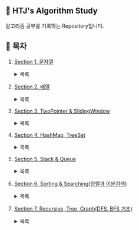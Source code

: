 ## 📕 HTJ's Algorithm Study  
알고리즘 공부를 기록하는 Repository입니다.  

## 📌 목차
1. [Section 1. 문자열](https://github.com/han-tomas/HTJ_AlgorithmStudy/tree/master/Section1_%EB%AC%B8%EC%9E%90%EC%97%B4/src)<details><summary>목록</summary>1. [문자 찾기](https://github.com/han-tomas/HTJ_AlgorithmStudy/tree/master/Section1_%EB%AC%B8%EC%9E%90%EC%97%B4/src/section1_01_%EB%AC%B8%EC%9E%90%EC%B0%BE%EA%B8%B0)<br>2. [대소문자 변환](https://github.com/han-tomas/HTJ_AlgorithmStudy/tree/master/Section1_%EB%AC%B8%EC%9E%90%EC%97%B4/src/section1_02_%EB%8C%80%EC%86%8C%EB%AC%B8%EC%9E%90%EB%B3%80%ED%99%98)<br>3. [문장 속 단어](https://github.com/han-tomas/HTJ_AlgorithmStudy/tree/master/Section1_%EB%AC%B8%EC%9E%90%EC%97%B4/src/section1_03_%EB%AC%B8%EC%9E%A5%EC%86%8D%EB%8B%A8%EC%96%B4)<br>4. [단어 뒤집기](https://github.com/han-tomas/HTJ_AlgorithmStudy/tree/master/Section1_%EB%AC%B8%EC%9E%90%EC%97%B4/src/section1_04_%EB%8B%A8%EC%96%B4%EB%92%A4%EC%A7%91%EA%B8%B0)<br>5. [특정 문자 뒤집기](https://github.com/han-tomas/HTJ_AlgorithmStudy/tree/master/Section1_%EB%AC%B8%EC%9E%90%EC%97%B4/src/section1_05_%ED%8A%B9%EC%A0%95%EB%AC%B8%EC%9E%90%EB%92%A4%EC%A7%91%EA%B8%B0)<br>6. [중복문자제거](https://github.com/han-tomas/HTJ_AlgorithmStudy/tree/master/Section1_%EB%AC%B8%EC%9E%90%EC%97%B4/src/section1_06_%EC%A4%91%EB%B3%B5%EB%AC%B8%EC%9E%90%EC%A0%9C%EA%B1%B0)<br>7. [회문 문자열](https://github.com/han-tomas/HTJ_AlgorithmStudy/tree/master/Section1_%EB%AC%B8%EC%9E%90%EC%97%B4/src/section1_07_%ED%9A%8C%EB%AC%B8%EB%AC%B8%EC%9E%90%EC%97%B4)<br>8. [유효한 팰린드롬](https://github.com/han-tomas/HTJ_AlgorithmStudy/tree/master/Section1_%EB%AC%B8%EC%9E%90%EC%97%B4/src/section1_08_%EC%9C%A0%ED%9A%A8%ED%95%9C%ED%8C%B0%EB%A6%B0%EB%93%9C%EB%A1%AC)<br>9. [숫자만 추출](https://github.com/han-tomas/HTJ_AlgorithmStudy/tree/master/Section1_%EB%AC%B8%EC%9E%90%EC%97%B4/src/section1_09_%EC%88%AB%EC%9E%90%EB%A7%8C%EC%B6%94%EC%B6%9C)<br>10. [가장 짧은 문자거리](https://github.com/han-tomas/HTJ_AlgorithmStudy/tree/master/Section1_%EB%AC%B8%EC%9E%90%EC%97%B4/src/section1_10_%EA%B0%80%EC%9E%A5%EC%A7%A7%EC%9D%80%EB%AC%B8%EC%9E%90%EA%B1%B0%EB%A6%AC)<br>11. [문자열 압축](https://github.com/han-tomas/HTJ_AlgorithmStudy/tree/master/Section1_%EB%AC%B8%EC%9E%90%EC%97%B4/src/section1_11_%EB%AC%B8%EC%9E%90%EC%97%B4%EC%95%95%EC%B6%95)<br>12. [암호](https://github.com/han-tomas/HTJ_AlgorithmStudy/tree/master/Section1_%EB%AC%B8%EC%9E%90%EC%97%B4/src/section1_12_%EC%95%94%ED%98%B8)<br></details>

2. [Section 2. 배열](https://github.com/han-tomas/HTJ_AlgorithmStudy/tree/master/Section2_%EB%B0%B0%EC%97%B4/src)<details><summary>목록</summary>1. [큰 수 출력하기](https://github.com/han-tomas/HTJ_AlgorithmStudy/tree/master/Section2_%EB%B0%B0%EC%97%B4/src/section2_01_%ED%81%B0%EC%88%98%EC%B6%9C%EB%A0%A5%ED%95%98%EA%B8%B0)<br>2. [보이는 학생](https://github.com/han-tomas/HTJ_AlgorithmStudy/tree/master/Section2_%EB%B0%B0%EC%97%B4/src/section2_02_%EB%B3%B4%EC%9D%B4%EB%8A%94%ED%95%99%EC%83%9D)<br>3. [가위 바위 보](https://github.com/han-tomas/HTJ_AlgorithmStudy/tree/master/Section2_%EB%B0%B0%EC%97%B4/src/section2_03_%EA%B0%80%EC%9C%84%EB%B0%94%EC%9C%84%EB%B3%B4)<br>4. [피보나치 수열](https://github.com/han-tomas/HTJ_AlgorithmStudy/tree/master/Section2_%EB%B0%B0%EC%97%B4/src/section2_04_%ED%94%BC%EB%B3%B4%EB%82%98%EC%B9%98%EC%88%98%EC%97%B4)<br>5. [소수(에라토스테네스의 체)](https://github.com/han-tomas/HTJ_AlgorithmStudy/tree/master/Section2_%EB%B0%B0%EC%97%B4/src/section2_05_%EC%86%8C%EC%88%98_%EC%97%90%EB%9D%BC%ED%86%A0%EC%8A%A4%ED%85%8C%EB%84%A4%EC%8A%A4%EC%9D%98%EC%B2%B4)<br>6. [뒤집은 소수](https://github.com/han-tomas/HTJ_AlgorithmStudy/tree/master/Section2_%EB%B0%B0%EC%97%B4/src/section2_06_%EB%92%A4%EC%A7%91%EC%9D%80%EC%86%8C%EC%88%98)<br>7. [점수 계산](https://github.com/han-tomas/HTJ_AlgorithmStudy/tree/master/Section2_%EB%B0%B0%EC%97%B4/src/section2_07_%EC%A0%90%EC%88%98%EA%B3%84%EC%82%B0)<br>8. [등수 구하기](https://github.com/han-tomas/HTJ_AlgorithmStudy/tree/master/Section2_%EB%B0%B0%EC%97%B4/src/section2_08_%EB%93%B1%EC%88%98%EA%B5%AC%ED%95%98%EA%B8%B0)<br>9. [격자판 최대합](https://github.com/han-tomas/HTJ_AlgorithmStudy/tree/master/Section2_%EB%B0%B0%EC%97%B4/src/section2_09_%EA%B2%A9%EC%9E%90%ED%8C%90%EC%B5%9C%EB%8C%80%ED%95%A9)<br>10. [봉우리](https://github.com/han-tomas/HTJ_AlgorithmStudy/tree/master/Section2_%EB%B0%B0%EC%97%B4/src/section2_10_%EB%B4%89%EC%9A%B0%EB%A6%AC)<br>11. [임시반장 정하기](https://github.com/han-tomas/HTJ_AlgorithmStudy/tree/master/Section2_%EB%B0%B0%EC%97%B4/src/section2_11_%EC%9E%84%EC%8B%9C%EB%B0%98%EC%9E%A5%EC%A0%95%ED%95%98%EA%B8%B0)<br>12. [멘토링](https://github.com/han-tomas/HTJ_AlgorithmStudy/tree/master/Section2_%EB%B0%B0%EC%97%B4/src/section2_12_%EB%A9%98%ED%86%A0%EB%A7%81)<br></details>

3. [Section 3. TwoPointer & SlidingWindow](https://github.com/han-tomas/HTJ_AlgorithmStudy/tree/master/Section3_TwoPointer_%26_SlidingWindow/src)<details><summary>목록</summary>1. [두 배열 합치기](https://github.com/han-tomas/HTJ_AlgorithmStudy/tree/master/Section3_TwoPointer_%26_SlidingWindow/src/section3_01_%EB%91%90%EB%B0%B0%EC%97%B4%ED%95%A9%EC%B9%98%EA%B8%B0)<br>2. [공통 원소 구하기](https://github.com/han-tomas/HTJ_AlgorithmStudy/tree/master/Section3_TwoPointer_%26_SlidingWindow/src/section3_02_%EA%B3%B5%ED%86%B5%EC%9B%90%EC%86%8C%EA%B5%AC%ED%95%98%EA%B8%B0)<br>3. [최대 매출](https://github.com/han-tomas/HTJ_AlgorithmStudy/tree/master/Section3_TwoPointer_%26_SlidingWindow/src/section3_03_%EC%B5%9C%EB%8C%80%EB%A7%A4%EC%B6%9C)<br>4. [연속 부분수열](https://github.com/han-tomas/HTJ_AlgorithmStudy/tree/master/Section3_TwoPointer_%26_SlidingWindow/src/section3_04_%EC%97%B0%EC%86%8D%EB%B6%80%EB%B6%84%EC%88%98%EC%97%B4)<br>5. [연속된 자연수의 합](https://github.com/han-tomas/HTJ_AlgorithmStudy/tree/master/Section3_TwoPointer_%26_SlidingWindow/src/section3_05_%EC%97%B0%EC%86%8D%EB%90%9C%EC%9E%90%EC%97%B0%EC%88%98%EC%9D%98%ED%95%A9)<br>6. [최대 길이 연속 부분수열](https://github.com/han-tomas/HTJ_AlgorithmStudy/tree/master/Section3_TwoPointer_%26_SlidingWindow/src/section3_06_%EC%B5%9C%EB%8C%80%EA%B8%B8%EC%9D%B4%EC%97%B0%EC%86%8D%EB%B6%80%EB%B6%84%EC%88%98%EC%97%B4)</details>
4. [Section 4. HashMap, TreeSet](https://github.com/han-tomas/HTJ_AlgorithmStudy/tree/master/Section4_HashMap_%26_TreeSet/src)<details><summary>목록</summary>1. [학급 회장](https://github.com/han-tomas/HTJ_AlgorithmStudy/tree/master/Section4_HashMap_%26_TreeSet/src/section4_01_%ED%95%99%EA%B8%89%ED%9A%8C%EC%9E%A5)<br>2. [아나그램](https://github.com/han-tomas/HTJ_AlgorithmStudy/tree/master/Section4_HashMap_%26_TreeSet/src/section4_02_%EC%95%84%EB%82%98%EA%B7%B8%EB%9E%A8)<br>3.[매출액의 종류](https://github.com/han-tomas/HTJ_AlgorithmStudy/tree/master/Section4_HashMap_%26_TreeSet/src/section4_03_%EB%A7%A4%EC%B6%9C%EC%95%A1%EC%9D%98%EC%A2%85%EB%A5%98)<br>4. [모든 아나그램 찾기](https://github.com/han-tomas/HTJ_AlgorithmStudy/tree/master/Section4_HashMap_%26_TreeSet/src/section4_04_%EB%AA%A8%EB%93%A0%EC%95%84%EB%82%98%EA%B7%B8%EB%9E%A8%EC%B0%BE%EA%B8%B0)<br>5. [K번째 큰 수](https://github.com/han-tomas/HTJ_AlgorithmStudy/tree/master/Section4_HashMap_%26_TreeSet/src/section4_05_K%EB%B2%88%EC%A7%B8%ED%81%B0%EC%88%98)</details>
5. [Section 5. Stack & Queue](https://github.com/han-tomas/HTJ_AlgorithmStudy/tree/master/Section5_Stack_%26_Queue/src)<details><summary>목록</summary>1. [올바른 괄호](https://github.com/han-tomas/HTJ_AlgorithmStudy/tree/master/Section5_Stack_%26_Queue/src/section5_01_%EC%98%AC%EB%B0%94%EB%A5%B8%EA%B4%84%ED%98%B8)<br>2. [괄호 문자 제거](https://github.com/han-tomas/HTJ_AlgorithmStudy/tree/master/Section5_Stack_%26_Queue/src/section5_02_%EA%B4%84%ED%98%B8%EB%AC%B8%EC%9E%90%EC%A0%9C%EA%B1%B0)<br>3. [크레인 인형뽑기(카카오)](https://github.com/han-tomas/HTJ_AlgorithmStudy/tree/master/Section5_Stack_%26_Queue/src/section5_03_%ED%81%AC%EB%A0%88%EC%9D%B8%EC%9D%B8%ED%98%95%EB%BD%91%EA%B8%B0)<br>4. [후위식 연산](https://github.com/han-tomas/HTJ_AlgorithmStudy/tree/master/Section5_Stack_%26_Queue/src/section5_04_%ED%9B%84%EC%9C%84%EC%8B%9D%EC%97%B0%EC%82%B0)<br>5. [쇠막대기](https://github.com/han-tomas/HTJ_AlgorithmStudy/tree/master/Section5_Stack_%26_Queue/src/section5_05_%EC%87%A0%EB%A7%89%EB%8C%80%EA%B8%B0)<br>6. [공주 구하기](https://github.com/han-tomas/HTJ_AlgorithmStudy/tree/master/Section5_Stack_%26_Queue/src/section5_06_%EA%B3%B5%EC%A3%BC%EA%B5%AC%ED%95%98%EA%B8%B0)<br>7. [교육과정 설계](https://github.com/han-tomas/HTJ_AlgorithmStudy/tree/master/Section5_Stack_%26_Queue/src/section5_07_%EA%B5%90%EC%9C%A1%EA%B3%BC%EC%A0%95%EC%84%A4%EA%B3%84)<br>8. [응급실](https://github.com/han-tomas/HTJ_AlgorithmStudy/tree/master/Section5_Stack_%26_Queue/src/section5_08_%EC%9D%91%EA%B8%89%EC%8B%A4)</details>
6. [Section 6. Sorting & Searching(정렬과 이분검색)](https://github.com/han-tomas/HTJ_AlgorithmStudy/tree/master/Section6_Sorting_and_Searching/src)<details><summary>목록</summary>1. [선택 정렬](https://github.com/han-tomas/HTJ_AlgorithmStudy/tree/master/Section6_Sorting_and_Searching/src/section6_01_%EC%84%A0%ED%83%9D%EC%A0%95%EB%A0%AC)<br>2. [버블 정렬](https://github.com/han-tomas/HTJ_AlgorithmStudy/tree/master/Section6_Sorting_and_Searching/src/section6_02_%EB%B2%84%EB%B8%94%EC%A0%95%EB%A0%AC)<br>3. [삽입 정렬](https://github.com/han-tomas/HTJ_AlgorithmStudy/tree/master/Section6_Sorting_and_Searching/src/section6_03_%EC%82%BD%EC%9E%85%EC%A0%95%EB%A0%AC)<br>4. [Least Recently Used](https://github.com/han-tomas/HTJ_AlgorithmStudy/tree/master/Section6_Sorting_and_Searching/src/section6_04_Least_Recently_Used)<br>5. [중복 확인](https://github.com/han-tomas/HTJ_AlgorithmStudy/tree/master/Section6_Sorting_and_Searching/src/section6_05_%EC%A4%91%EB%B3%B5%ED%99%95%EC%9D%B8)<br>6. [장난꾸러기](https://github.com/han-tomas/HTJ_AlgorithmStudy/tree/master/Section6_Sorting_and_Searching/src/section6_06_%EC%9E%A5%EB%82%9C%EA%BE%B8%EB%9F%AC%EA%B8%B0)<br>7. [좌표 정렬](https://github.com/han-tomas/HTJ_AlgorithmStudy/tree/master/Section6_Sorting_and_Searching/src/section6_07_%EC%A2%8C%ED%91%9C%EC%A0%95%EB%A0%AC)<br>8. [이분 검색](https://github.com/han-tomas/HTJ_AlgorithmStudy/tree/master/Section6_Sorting_and_Searching/src/section6_08_%EC%9D%B4%EB%B6%84%EA%B2%80%EC%83%89)<br>9. [뮤직 비디오(결정 알고리즘 - 복습)](https://github.com/han-tomas/HTJ_AlgorithmStudy/tree/master/Section6_Sorting_and_Searching/src/section6_09_%EB%AE%A4%EC%A7%81%EB%B9%84%EB%94%94%EC%98%A4)<br>10. [마구간 정하기(결정 알고리즘 - 복습)](https://github.com/han-tomas/HTJ_AlgorithmStudy/tree/master/Section6_Sorting_and_Searching/src/section6_10_%EB%A7%88%EA%B5%AC%EA%B0%84%EC%A0%95%ED%95%98%EA%B8%B0)</details>
7. [Section 7. Recursive, Tree, Graph(DFS, BFS 기초)](https://github.com/han-tomas/HTJ_AlgorithmStudy/tree/master/Section7_Recursive%26Tree%26Graph_Basic_Of_DFS%26BFS/src)<details><summary>목록</summary>1. [재귀함수(스택프레임)](https://github.com/han-tomas/HTJ_AlgorithmStudy/tree/master/Section7_Recursive%26Tree%26Graph_Basic_Of_DFS%26BFS/src/section7_01_%EC%9E%AC%EA%B7%80%ED%95%A8%EC%88%98)<br>2. [재귀함수를 이용한 이진수 출력](https://github.com/han-tomas/HTJ_AlgorithmStudy/tree/master/Section7_Recursive%26Tree%26Graph_Basic_Of_DFS%26BFS/src/section7_02_%EC%9E%AC%EA%B7%80%ED%95%A8%EC%88%98%EB%A5%BC%EC%9D%B4%EC%9A%A9%ED%95%9C%EC%9D%B4%EC%A7%84%EC%88%98%EC%B6%9C%EB%A0%A5)<br>3. [팩토리얼](https://github.com/han-tomas/HTJ_AlgorithmStudy/tree/master/Section7_Recursive%26Tree%26Graph_Basic_Of_DFS%26BFS/src/section7_03_%ED%8C%A9%ED%86%A0%EB%A6%AC%EC%96%BC)<br>4. [피보나치 수열(메모이제이션)](https://github.com/han-tomas/HTJ_AlgorithmStudy/tree/master/Section7_Recursive%26Tree%26Graph_Basic_Of_DFS%26BFS/src/section7_04_%ED%94%BC%EB%B3%B4%EB%82%98%EC%B9%98%EC%88%98%EC%97%B4)<br>5. [이진트리 순회(깊이 우선 탐색 - DFS)](https://github.com/han-tomas/HTJ_AlgorithmStudy/tree/master/Section7_Recursive%26Tree%26Graph_Basic_Of_DFS%26BFS/src/section7_05_%EC%9D%B4%EC%A7%84%ED%8A%B8%EB%A6%AC%EC%88%9C%ED%9A%8C_DFS)<br>6. [부분 집합 구하기(DFS)](https://github.com/han-tomas/HTJ_AlgorithmStudy/tree/master/Section7_Recursive%26Tree%26Graph_Basic_Of_DFS%26BFS/src/section7_06_%EB%B6%80%EB%B6%84%EC%A7%91%ED%95%A9%EA%B5%AC%ED%95%98%EA%B8%B0_DFS)<br>7. [이진트리 순회(넓이 우선 탐색 - BFS)](https://github.com/han-tomas/HTJ_AlgorithmStudy/tree/master/Section7_Recursive%26Tree%26Graph_Basic_Of_DFS%26BFS/src/section7_07_%EC%9D%B4%EC%A7%84%ED%8A%B8%EB%A6%AC%EC%88%9C%ED%9A%8C_BFS)<br>8. [송아지 찾기(BFS])(https://github.com/han-tomas/HTJ_AlgorithmStudy/tree/master/Section7_Recursive%26Tree%26Graph_Basic_Of_DFS%26BFS/src/section7_08_%EC%86%A1%EC%95%84%EC%A7%80%EC%B0%BE%EA%B8%B0_BFS)<br>9. [Tree 말단 노드까지의 가장 짧은 경로(DFS)](https://github.com/han-tomas/HTJ_AlgorithmStudy/tree/master/Section7_Recursive%26Tree%26Graph_Basic_Of_DFS%26BFS/src/section7_09_Tree%EB%A7%90%EB%8B%A8%EB%85%B8%EB%93%9C%EA%B9%8C%EC%A7%80%EC%9D%98%EA%B0%80%EC%9E%A5%EC%A7%A7%EC%9D%80%EA%B2%BD%EB%A1%9C_DFS)<br>10. [Tree 말단 노드까지의 가장 짧은 경로(BFS)](https://github.com/han-tomas/HTJ_AlgorithmStudy/tree/master/Section7_Recursive%26Tree%26Graph_Basic_Of_DFS%26BFS/src/section7_10_Tree%EB%A7%90%EB%8B%A8%EB%85%B8%EB%93%9C%EA%B9%8C%EC%A7%80%EC%9D%98%EA%B0%80%EC%9E%A5%EC%A7%A7%EC%9D%80%EA%B2%BD%EB%A1%9C_BFS)</details>

